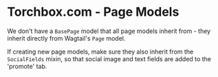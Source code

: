 # Torchbox.com - Page Models

We don't have a `BasePage` model that all page models inherit from - they inherit directly from Wagtail's `Page` model.

If creating new page models, make sure they also inherit from the `SocialFields` mixin, so that social image and text fields are added to the 'promote' tab.
